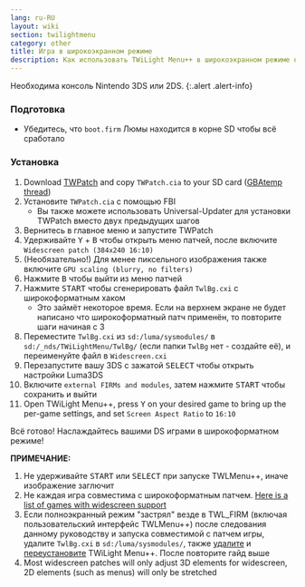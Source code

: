 ```yaml
---
lang: ru-RU
layout: wiki
section: twilightmenu
category: other
title: Игра в широкоэкранном режиме
description: Как использовать TWiLight Menu++ в широкоэкранном режиме на Nintendo 3DS
---
```


Необходима консоль Nintendo 3DS или 2DS.
{:.alert .alert-info}

### Подготовка
- Убедитесь, что `boot.firm` Люмы находится в корне SD чтобы всё сработало

### Установка
1. Download [TWPatch](https://db.universal-team.net/assets/files/TWPatch.cia) and copy `TWPatch.cia` to your SD card ([GBAtemp thread](https://gbatemp.net/threads/twpatcher-ds-i-mode-screen-filters-and-patches.542694/))
1. Установите `TWPatch.cia` с помощью FBI
   - Вы также можете использовать Universal-Updater для установки TWPatch вместо двух предыдущих шагов
1. Вернитесь в главное меню и запустите TWPatch
1. Удерживайте <kbd class="face">Y</kbd> + <kbd class="face">B</kbd> чтобы открыть меню патчей, после включите `Widescreen patch (384x240 16:10)`
1. (Необязательно!) Для менее пиксельного изображения также включите `GPU scaling (blurry, no filters)`
1. Нажмите <kbd class="face">B</kbd> чтобы выйти из меню патчей
1. Нажмите <kbd>START</kbd> чтобы сгенерировать файл `TwlBg.cxi` с широкоформатным хаком
   - Это займёт некоторое время. Если на верхнем экране не будет написано что широкоформатный патч применён, то повторите шаги начиная с 3
1. Переместите `TwlBg.cxi` из `sd:/luma/sysmodules/` в `sd:/_nds/TWiLightMenu/TwlBg/` (если папки `TwlBg` нет - создайте её), и переименуйте файл в `Widescreen.cxi`
1. Перезапустите вашу 3DS с зажатой <kbd>SELECT</kbd> чтобы открыть настройки Luma3DS
1. Включите `external FIRMs and modules`, затем нажмите <kbd>START</kbd> чтобы сохранить и выйти
1. Open TWiLight Menu++, press <kbd class="face">Y</kbd> on your desired game to bring up the per-game settings, and set `Screen Aspect Ratio` to `16:10`

Всё готово! Наслаждайтесь вашими DS играми в широкоформатном режиме!

**ПРИМЕЧАНИЕ:**
1. Не удерживайте <kbd>START</kbd> или <kbd>SELECT</kbd> при запуске TWLMenu++, иначе изображение заглючит
1. Не каждая игра совместима с широкоформатным патчем. [Here is a list of games with widescreen support](https://github.com/DS-Homebrew/TWiLightMenu/blob/master/7zfile/3DS%20-%20CFW%20users/Games%20supported%20with%20widescreen.txt)
1. Если полноэкранный режим "застрял" везде в TWL_FIRM (включая пользовательский интерфейс TWLMenu++) после следования данному руководству и запуска совместимой с патчем игры, удалите `TwlBg.cxi` в `sd:/luma/sysmodules/`, также [удалите](https://wiki.ds-homebrew.com/twilightmenu/uninstalling-3ds) и [переустановите](https://wiki.ds-homebrew.com/twilightmenu/installing-3ds) TWiLight Menu++. После повторите гайд выше
1. Most widescreen patches will only adjust 3D elements for widescreen, 2D elements (such as menus) will only be stretched
